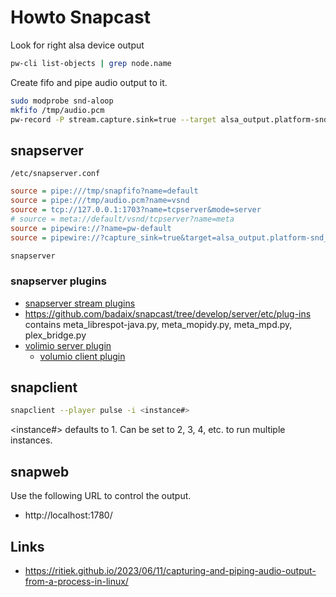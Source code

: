 # Howto Snapcast

Look for right alsa device output

```bash
pw-cli list-objects | grep node.name
```

Create fifo and pipe audio output to it.

```bash
sudo modprobe snd-aloop
mkfifo /tmp/audio.pcm
pw-record -P stream.capture.sink=true --target alsa_output.platform-snd_aloop.0.analog-stereo - >/tmp/audio.pcm
```

## snapserver

`/etc/snapserver.conf`

```ini
source = pipe:///tmp/snapfifo?name=default
source = pipe:///tmp/audio.pcm?name=vsnd
source = tcp://127.0.0.1:1703?name=tcpserver&mode=server
# source = meta://default/vsnd/tcpserver?name=meta
source = pipewire://?name=pw-default
source = pipewire://?capture_sink=true&target=alsa_output.platform-snd_aloop.0.analog-stereo&name=pw-sink
```

```bash
snapserver
```

### snapserver plugins

* [snapserver stream plugins](https://github.com/badaix/snapcast/blob/develop/doc/json_rpc_api/stream_plugin.md)
* https://github.com/badaix/snapcast/tree/develop/server/etc/plug-ins
  contains meta_librespot-java.py, meta_mopidy.py, meta_mpd.py, plex_bridge.py
* [volimio server plugin](https://github.com/Saiyato/volumio-snapserver-plugin)
  + [volumio client plugin](https://github.com/Saiyato/volumio-snapclient-plugin)

## snapclient

```bash
snapclient --player pulse -i <instance#>
```

<instance#> defaults to 1. Can be set to 2, 3, 4, etc. to run multiple instances.

## snapweb

Use the following URL to control the output.

* http://localhost:1780/

## Links

* https://ritiek.github.io/2023/06/11/capturing-and-piping-audio-output-from-a-process-in-linux/
